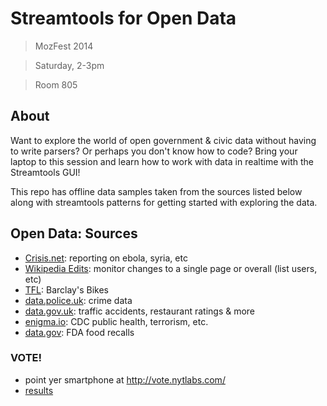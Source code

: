 # Streamtools for Open Data

> MozFest 2014

> Saturday, 2-3pm

> Room 805


## About

Want to explore the world of open government & civic data without having to write parsers? Or perhaps you don't know how to code? Bring your laptop to this session and learn how to work with data in realtime with the Streamtools GUI! 


This repo has offline data samples taken from the sources listed below along with streamtools patterns for getting started with exploring the data.

## Open Data: Sources

* [Crisis.net](https://github.com/jacqui/mozfest_open_data/tree/master/crisis.net): reporting on ebola, syria, etc
* [Wikipedia Edits](https://github.com/jacqui/mozfest_open_data/tree/master/wikipedia): monitor changes to a single page or overall (list users, etc)
* [TFL](https://github.com/jacqui/mozfest_open_data/tree/master/tfl.gov.uk): Barclay's Bikes
* [data.police.uk](https://github.com/jacqui/mozfest_open_data/tree/master/data.police.uk): crime data
* [data.gov.uk](https://github.com/jacqui/mozfest_open_data/tree/master/data.gov.uk): traffic accidents, restaurant ratings & more
* [enigma.io](https://github.com/jacqui/mozfest_open_data/tree/master/enigma.io): CDC public health, terrorism, etc.
* [data.gov](https://github.com/jacqui/mozfest_open_data/tree/master/data.gov): FDA food recalls

### VOTE!

* point yer smartphone at http://vote.nytlabs.com/
* [results](http://vote.nytlabs.com/results.html)


